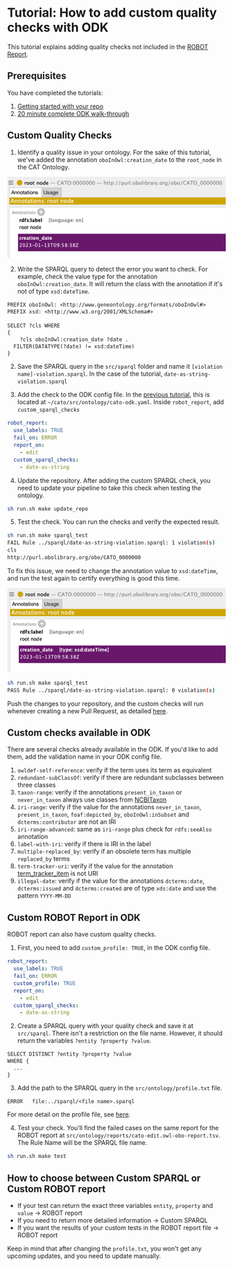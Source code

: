 # Tutorial: How to add custom quality checks with ODK

This tutorial explains adding quality checks not included in the [ROBOT Report](http://robot.obolibrary.org/report_queries/).

## Prerequisites

You have completed the tutorials:

1. [Getting started with your repo](setting-up-project-odk.md)
1. [20 minute complete ODK walk-through](odk-tutorial-2.md)


## Custom Quality Checks

1. Identify a quality issue in your ontology. For the sake of this tutorial, we've added the annotation `oboInOwl:creation_date` to the `root_node` in the CAT Ontology.

![root node with oboInOwl:creation_date annotation string](../images/custom_qc_example.png)

2. Write the SPARQL query to detect the error you want to check. For example, check the value type for the annotation `oboInOwl:creation_date`. It will return the class with the annotation if it's not of type `xsd:dateTime`.

```sparql
PREFIX oboInOwl: <http://www.geneontology.org/formats/oboInOwl#>
PREFIX xsd: <http://www.w3.org/2001/XMLSchema#>

SELECT ?cls WHERE
{
	?cls oboInOwl:creation_date ?date .
  FILTER(DATATYPE(?date) != xsd:dateTime)
}
```

2. Save the SPARQL query in the `src/sparql` folder and name it `[violation name]-violation.sparql`. In the case of the tutorial, `date-as-string-violation.sparql`

3. Add the check to the ODK config file. In the [previous tutorial](setting-up-project-odk.md), this is located at `~/cato/src/ontology/cato-odk.yaml`. Inside `robot_report`, add `custom_sparql_checks`

```yaml
robot_report:
  use_labels: TRUE
  fail_on: ERROR
  report_on:
    - edit
  custom_sparql_checks:
    - date-as-string
```

4. Update the repository. After adding the custom SPARQL check, you need to update your pipeline to take this check when testing the ontology.

```bash
sh run.sh make update_repo
```

5. Test the check. You can run the checks and verify the expected result.

```bash
sh run.sh make sparql_test
FAIL Rule ../sparql/date-as-string-violation.sparql: 1 violation(s)
cls
http://purl.obolibrary.org/obo/CATO_0000000
```
To fix this issue, we need to change the annotation value to `xsd:dateTime`, and run the test again to certify everything is good this time.

![root node with oboInOwl:creation_date annotation xsd:dateTime](../images/custom_qc_example_solved.png)

```bash
sh run.sh make sparql_test
PASS Rule ../sparql/date-as-string-violation.sparql: 0 violation(s)
```

Push the changes to your repository, and the custom checks will run whenever creating a new Pull Request, as detailed [here](odk-tutorial-2.md#integration-testing).

## Custom checks available in ODK

There are several checks already available in the ODK. If you'd like to add them, add the validation name in your ODK config file.

1. `owldef-self-reference`: verify if the term uses its term as equivalent
1. `redundant-subClassOf`: verify if there are redundant subclasses between three classes
1. `taxon-range`: verify if the annotations `present_in_taxon` or `never_in_taxon` always use classes from [NCBITaxon](https://www.ebi.ac.uk/ols/ontologies/ncbitaxon)
1. `iri-range`: verify if the value for the annotations `never_in_taxon`, `present_in_taxon`, `foaf:depicted_by`, `oboInOwl:inSubset` and `dcterms:contributor` are not an IRI
1. `iri-range-advanced`: same as `iri-range` plus check for `rdfs:seeAlso` annotation
1. `label-with-iri`: verify if there is IRI in the label
1. `multiple-replaced_by`: verify if an obsolete term has multiple `replaced_by` terms
1. `term-tracker-uri`: verify if the value for the annotation [term_tracker_item](http://purl.obolibrary.org/obo/IAO_0000233) is not URI
1. `illegal-date`: verify if the value for the annotations `dcterms:date`, `dcterms:issued` and `dcterms:created` are of type `xds:date` and use the pattern `YYYY-MM-DD`

## Custom ROBOT Report in ODK

ROBOT report can also have custom quality checks. 

1. First, you need to add `custom_profile: TRUE`, in the ODK config file. 

```yaml
robot_report:
  use_labels: TRUE
  fail_on: ERROR
  custom_profile: TRUE
  report_on:
    - edit
  custom_sparql_checks:
    - date-as-string
```
2. Create a SPARQL query with your quality check and save it at `src/sparql`. There isn't a restriction on the file name. However, it should return the variables `?entity ?property ?value`.

```sparql
SELECT DISTINCT ?entity ?property ?value 
WHERE {
  ...
}
```

3. Add the path to the SPARQL query in the `src/ontology/profile.txt` file.

```
ERROR	file:../sparql/<file name>.sparql
```
For more detail on the profile file, see [here](http://robot.obolibrary.org/report#profiles).

4. Test your check. You'll find the failed cases on the same report for the ROBOT report at `src/ontology/reports/cato-edit.owl-obo-report.tsv`. The Rule Name will be the SPARQL file name.

```bash
sh run.sh make test
```

## How to choose between Custom SPARQL or Custom ROBOT report

- If your test can return the exact three variables `entity`, `property` and `value` -> ROBOT report
- If you need to return more detailed information -> Custom SPARQL
- If you want the results of your custom tests in the ROBOT report file -> ROBOT report

Keep in mind that after changing the `profile.txt`, you won't get any upcoming updates, and you need to update manually.